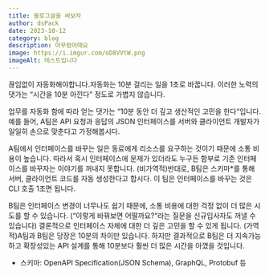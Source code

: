 ```yaml
---
title: 블로그글을 써보자
author: dsPack
date: 2023-10-12
category: blog
description: 아무렴어때요
image: https://i.imgur.com/oD8VVtW.png
imageAlt: 테스트입니다
---
```


끊임없이 자동화해야합니다.자동화는 10분 걸리는 일을 1초로 바꿉니다. 이러한 노력의 댓가는 “시간을 10분 아낀다” 정도로 가볍지 않습니다.

업무를 자동화 함에 따라 얻는 댓가는 “10분 동안 더 깊고 생산적인 고민을 한다“입니다.예를 들어, A팀은 API 요청과 응답의 JSON 인터페이스를 서버와 클라이언트 개발자가 일일히 손으로 맞춘다고 가정해봅시다.

A팀에서 인터페이스를 바꾸는 일은 동료에게 리소스를 요구하는 것이기 때문에 소통 비용이 높습니다. 따라서 혹시 인터페이스에 문제가 있더라도 누구든 함부로 기존 인터페이스를 바꾸자는 이야기를 꺼내지 못합니다. (비가역적)반대로, B팀은 스키마\*를 통해 서버, 클라이언트 코드를 자동 생성한다고 합시다. 이 팀은 인터페이스를 바꾸는 것은 CLI 호출 1초면 됩니다.

B팀은 인터페이스 변경이 너무나도 쉽기 때문에, 소통 비용에 대한 걱정 없이 더 많은 시도를 할 수 있습니다. (“이렇게 바꿔보면 어떨까요?“라는 질문을 신규입사자도 꺼낼 수 있습니다) 결론적으로 인터페이스 자체에 대한 더 깊은 고민을 할 수 있게 됩니다. (가역적)A팀과 B팀은 당장은 10분의 차이만 있습니다. 하지만 결과적으로 B팀은 더 지속가능하고 확장성있는 API 설계를 통해 10분보다 훨씬 더 많은 시간을 아꼈을 것입니다.

- 스키마: OpenAPI Specification(JSON Schema), GraphQL, Protobuf 등
